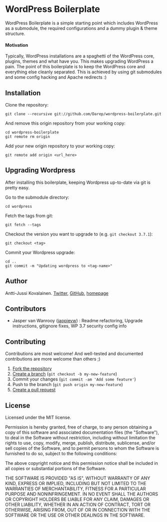 WordPress Boilerplate
=====================

WordPress Boilerplate is a simple starting point which includes WordPress as a submodule, the required configurations and a dummy plugin &amp; theme structure.

#### Motivation

Typically, WordPress installations are a spaghetti of the WordPress core, plugins, themes and what have you. This makes upgrading WordPress a pain. The point of this boilerplate is to keep the WordPress core and everything else cleanly separated. This is achieved by using git submodules and some config hacking and Apache redirects :)

## Installation

Clone the repository:

    git clone --recursive git://github.com/Darep/wordpress-boilerplate.git

And remove this origin repository from your working copy:

    cd wordpress-boilerplate
    git remote rm origin

Add your new origin repository to your working copy:

    git remote add origin <url_here>

## Upgrading Wordpress

After installing this boilerplate, keeping Wordpress up-to-date via git is
pretty easy.

Go to the submodule directory:

    cd wordpress

Fetch the tags from git:

    git fetch --tags

Checkout the version you want to upgrade to (e.g. `git checkout 3.7.1`):

    git checkout <tag>

Commit your Wordpress upgrade:

    cd ..
    git commit -m "Updating wordpress to <tag-name>"

## Author

Antti-Jussi Kovalainen. [Twitter](http://twitter.com/@darep), [GitHub](http://github.com/Darep), [homepage](http://ajk.fi/)

## Contributors

- Jasper van Wanrooy ([jappievw](https://github.com/jappievw)) : Readme refactoring, Upgrade instructions, gitignore fixes, WP 3.7 security config info

## Contributing

Contributions are most welcome! And well-tested and documented contributions are
more welcome than others ;)

1. [Fork the repository][fork]
2. [Create a branch][branch] (`git checkout -b my-new-feature`)
3. Commit your changes (`git commit -am 'Add some feature'`)
4. Push to the branch (`git push origin my-new-feature`)
5. [Create a pull request][pr]

## License

Licensed under the MIT license.

Permission is hereby granted, free of charge, to any person obtaining a copy of this software and associated documentation files (the "Software"), to deal in the Software without restriction, including without limitation the rights to use, copy, modify, merge, publish, distribute, sublicense, and/or sell copies of the Software, and to permit persons to whom the Software is furnished to do so, subject to the following conditions:

The above copyright notice and this permission notice shall be included in all copies or substantial portions of the Software.

THE SOFTWARE IS PROVIDED "AS IS", WITHOUT WARRANTY OF ANY KIND, EXPRESS OR IMPLIED, INCLUDING BUT NOT LIMITED TO THE WARRANTIES OF MERCHANTABILITY, FITNESS FOR A PARTICULAR PURPOSE AND NONINFRINGEMENT. IN NO EVENT SHALL THE AUTHORS OR COPYRIGHT HOLDERS BE LIABLE FOR ANY CLAIM, DAMAGES OR OTHER LIABILITY, WHETHER IN AN ACTION OF CONTRACT, TORT OR OTHERWISE, ARISING FROM, OUT OF OR IN CONNECTION WITH THE SOFTWARE OR THE USE OR OTHER DEALINGS IN THE SOFTWARE.

[fork]: http://help.github.com/fork-a-repo/
[branch]: http://learn.github.com/p/branching.html
[pr]: http://help.github.com/send-pull-requests/

